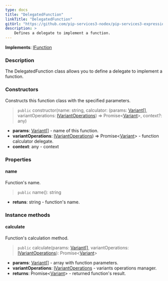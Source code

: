 ```yaml
---
type: docs
title: "DelegatedFunction"
linkTitle: "DelegatedFunction"
gitUrl: "https://github.com/pip-services3-nodex/pip-services3-expressions-nodex"
description: > 
    Defines a delegate to implement a function.
---
```


**Implements**: [IFunction](../ifunction)

### Description

The DelegatedFunction class allows you to define a delegate to implement a function.

### Constructors
Constructs this function class with the specified parameters.

> `public` constructor(name: string, calculator: (params: [Variant[]](../../../variants/variant), variantOperations: [IVariantOperations](../../../variants/ivariant_operations)) => Promise<[Variant](../../../variants/variant)>, context?: any)

- **params**: [Variant[]](../../../variants/variant) - name of this function.
- **variantOperations**: [IVariantOperations](../../../variants/ivariant_operations)) => Promise<[Variant](../../../variants/variant)> - function calculator delegate.
- **context**: any - context

### Properties

#### name
Function's name.
> `public` name(): string

- **retuns**: string - function's name.

### Instance methods

#### calculate
Function's calculation method.

> `public` calculate(params: [Variant[]](../../../variants/variant), variantOperations: [IVariantOperations](../../../variants/ivariant_operations)): Promise<[Variant](../../../variants/variant)>

- **params**: [Variant[]](../../../variants/variant) - array with function parameters.
- **variantOperations**: [IVariantOperations](../../../variants/ivariant_operations) - variants operations manager.
- **returns**: Promise<[Variant](../../../variants/variant)> - returned function's result.
